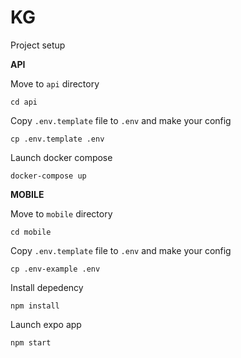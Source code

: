 # KG

Project setup

**API**

Move to ```api``` directory
```
cd api
```

Copy ```.env.template``` file to ```.env``` and make your config
```
cp .env.template .env
```

Launch docker compose
```
docker-compose up
```

**MOBILE**

Move to ```mobile``` directory
```
cd mobile
```

Copy ```.env.template``` file to ```.env``` and make your config
```
cp .env-example .env
```

Install depedency
```
npm install
```

Launch expo app
```
npm start
```